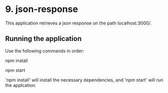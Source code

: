# 9. json-response
This application retrieves a json response on the path localhost:3000/.

## Running the application
Use the following commands in order:

npm install

npm start

'npm install' will install the necessary dependencies, and 'npm start' will run the applcation.
